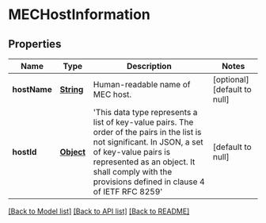 # MECHostInformation
## Properties

Name | Type | Description | Notes
------------ | ------------- | ------------- | -------------
**hostName** | [**String**](string.md) | Human-readable name of MEC host. | [optional] [default to null]
**hostId** | [**Object**](.md) | &#39;This data type represents a list of key-value pairs. The order of the pairs in the list is not significant. In JSON, a set of key-value pairs is represented as an object. It shall comply with the provisions defined in clause 4 of IETF RFC 8259&#39; | [default to null]

[[Back to Model list]](../README.md#documentation-for-models) [[Back to API list]](../README.md#documentation-for-api-endpoints) [[Back to README]](../README.md)

